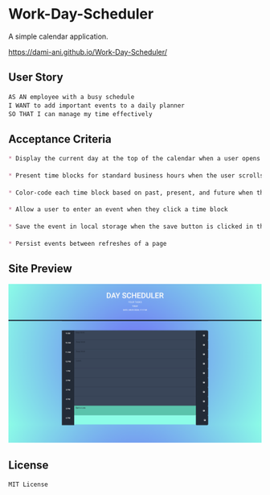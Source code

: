 # Work-Day-Scheduler
A simple calendar application.

https://dami-ani.github.io/Work-Day-Scheduler/

## User Story
```md
AS AN employee with a busy schedule
I WANT to add important events to a daily planner
SO THAT I can manage my time effectively
```

## Acceptance Criteria

```md
* Display the current day at the top of the calendar when a user opens the planner.
 
* Present time blocks for standard business hours when the user scrolls down.
 
* Color-code each time block based on past, present, and future when the time block is viewed.
 
* Allow a user to enter an event when they click a time block

* Save the event in local storage when the save button is clicked in that time block.

* Persist events between refreshes of a page
```

## Site Preview

![Preview](./assets/images/Screenshot.png)

## License
```md
MIT License
```
